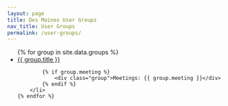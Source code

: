 ```yaml
---
layout: page
title: Des Moines User Groups
nav_title: User Groups
permalink: /user-groups/
---
```


<ul class="list groups-list">
    {% for group in site.data.groups %}
        <li>
            <div class="title">
                <a href="{{ group.url }}" target="_blank">{{ group.title }}</a>
            </div>

            {% if group.meeting %}
                <div class="group">Meetings: {{ group.meeting }}</div>
            {% endif %}
        </li>
    {% endfor %}
</ul>
